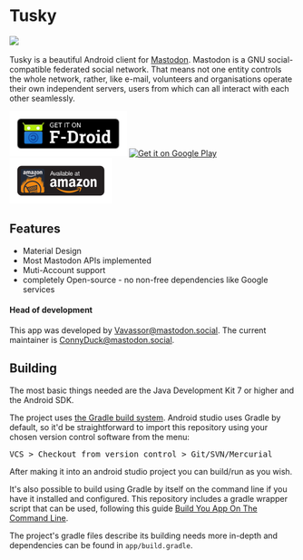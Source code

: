 # Tusky

![](/assets/tusky_logo.png)

Tusky is a beautiful Android client for [Mastodon](https://github.com/tootsuite/mastodon). Mastodon is a GNU social-compatible federated social network. That means not one entity controls the whole network, rather, like e-mail, volunteers and organisations operate their own independent servers, users from which can all interact with each other seamlessly.

[<img src="/assets/fdroid_badge.png" alt="Get it on F-Droid" height="80" />](https://f-droid.org/repository/browse/?fdid=com.keylesspalace.tusky)
[<img src="https://play.google.com/intl/en_us/badges/images/generic/en_badge_web_generic.png" alt="Get it on Google Play" height="80" />](https://play.google.com/store/apps/details?id=com.keylesspalace.tusky&utm_source=github&pcampaignid=MKT-Other-global-all-co-prtnr-py-PartBadge-Mar2515-1)
[<img src="/assets/amazon_badge.png" alt="Get it on Amazon" height="80" />](https://www.amazon.de/dp/B077ZWWX9T)

## Features

- Material Design
- Most Mastodon APIs implemented
- Muti-Account support
- completely Open-source - no non-free dependencies like Google services

#### Head of development

This app was developed by [Vavassor@mastodon.social](https://mastodon.social/users/Vavassor).
The current maintainer is [ConnyDuck@mastodon.social](https://mastodon.social/users/ConnyDuck).

## Building
The most basic things needed are the Java Development Kit 7 or higher and the Android SDK.

The project uses [the Gradle build system](https://gradle.org). Android studio uses Gradle by default, so it'd be straightforward to import this repository using your chosen version control software from the menu:
<pre>VCS > Checkout from version control > Git/SVN/Mercurial</pre>
After making it into an android studio project you can build/run as you wish.

It's also possible to build using Gradle by itself on the command line if you have it installed and configured. This repository includes a gradle wrapper script that can be used, following this guide [Build You App On The Command Line](https://developer.android.com/studio/build/building-cmdline.html).

The project's gradle files describe its building needs more in-depth and dependencies can be found in ```app/build.gradle```.
